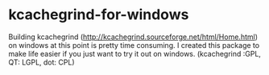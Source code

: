 # kcachegrind-for-windows
Building kcachegrind (http://kcachegrind.sourceforge.net/html/Home.html) on windows at this point is pretty time consuming. 
I created this package to make life easier if you just want to try it out on windows. (kcachegrind :GPL, QT: LGPL, dot: CPL)
